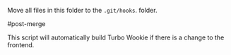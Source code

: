 Move all files in this folder to the `.git/hooks`. folder.

#post-merge

This script will automatically build Turbo Wookie if there is a change to the
frontend.